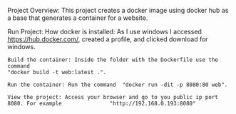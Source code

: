 Project Overview: This project creates a docker image using docker hub as a base that generates a container for a website.

Run Project:
	How docker is installed: As I use windows I accessed https://hub.docker.com/, created a profile,	   and clicked download for windows. 

	Build the container: Inside the folder with the Dockerfile use the command 
	"docker build -t web:latest .".

	Run the container: Run the command  "docker run -dit -p 8080:80 web".

	View the project: Access your browser and go to you public ip port 8080. For example 			   "http://192.168.0.193:8080"

